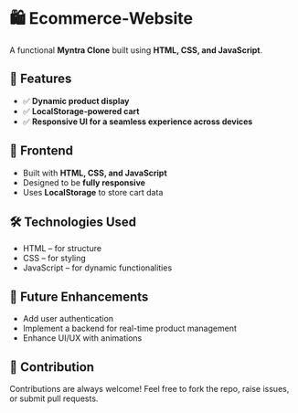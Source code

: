 # 🛍️ Ecommerce-Website

A functional **Myntra Clone** built using **HTML, CSS, and JavaScript**.

## 🚀 Features
- ✅ **Dynamic product display**
- ✅ **LocalStorage-powered cart**
- ✅ **Responsive UI for a seamless experience across devices**

## 🎨 Frontend
- Built with **HTML, CSS, and JavaScript**
- Designed to be **fully responsive**
- Uses **LocalStorage** to store cart data

 ## 🛠️ Technologies Used
- HTML – for structure
- CSS – for styling
- JavaScript – for dynamic functionalities

## 🎯 Future Enhancements
- Add user authentication
- Implement a backend for real-time product management
- Enhance UI/UX with animations

## 🤝 Contribution
Contributions are always welcome! Feel free to fork the repo, raise issues, or submit pull requests.
